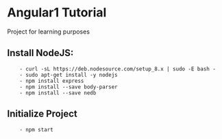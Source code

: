 # Angular1 Tutorial

Project for learning purposes

## Install NodeJS:
```
    - curl -sL https://deb.nodesource.com/setup_8.x | sudo -E bash -
    - sudo apt-get install -y nodejs
    - npm install express
    - npm install --save body-parser
    - npm install --save nedb

```
## Initialize Project
```
    - npm start
```

